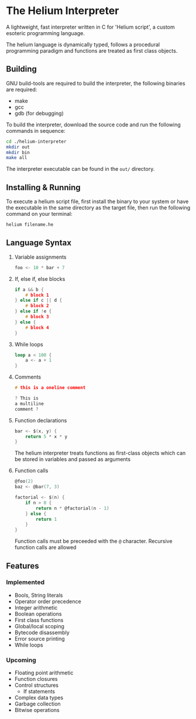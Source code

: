 # The Helium Interpreter

A lightweight, fast interpreter written in C for 'Helium script', a custom esoteric programming language.

The helium language is dynamically typed, follows a procedural programming paradigm and functions are treated as first class objects.

## Building

GNU build-tools are required to build the interpreter, the following binaries are required:
+ make
+ gcc
+ gdb (for debugging)

To build the interpreter, download the source code and run the following commands in sequence:

```bash
cd ./helium-interpreter
mkdir out
mkdir bin
make all
```

The interpreter executable can be found in the `out/` directory.

## Installing & Running

To execute a helium script file, first install the binary to your system or have the executable in the same directory as the target file, then run the following command on your terminal:
```bash
helium filename.he
```


## Language Syntax

1. Variable assignments
    
    ```c
    foo <- 10 * bar + 7
    ```

2. If, else if, else blocks

    ```c
    if a && b {
        # block 1
    } else if c || d {
        # block 2
    } else if !e {
        # block 3
    } else {
        # block 4
    }
    ```

3. While loops

    ```rust
    loop a < 100 {
        a <- a + 1
    }
    ```

4. Comments

    ```c
    # this is a oneline comment
    
    ? This is 
    a multiline 
    comment ?
    ```

5. Function declarations

    ```c
    bar <- $(x, y) {
        return 5 * x * y
    }
    ```
    The helium interpreter treats functions as first-class objects which can be stored in variables and passed as arguments


6. Function calls

    ```c
    @foo(2)
    baz <- @bar(7, 3)

    factorial <- $(n) {
        if n > 0 {
            return n * @factorial(n - 1)
        } else {
            return 1
        }
    }
    ```
    Function calls must be preceeded with the `@` character. Recursive function calls are allowed

## Features

### Implemented

+ Bools, String literals
+ Operator order precedence
+ Integer arithmetic
+ Boolean operations
+ First class functions
+ Global/local scoping
+ Bytecode disassembly
+ Error source printing
+ While loops

### Upcoming

+ Floating point arithmetic
+ Function closures
+ Control structures
    - If statements
+ Complex data types
+ Garbage collection
+ Bitwise operations
